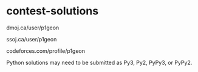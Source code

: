 # contest-solutions
dmoj.ca/user/p1geon

ssoj.ca/user/p1geon

codeforces.com/profile/p1geon

Python solutions may need to be submitted as Py3, Py2, PyPy3, or PyPy2.

